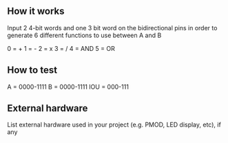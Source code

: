 <!---

This file is used to generate your project datasheet. Please fill in the information below and delete any unused
sections.

You can also include images in this folder and reference them in the markdown. Each image must be less than
512 kb in size, and the combined size of all images must be less than 1 MB.
-->

## How it works

Input 2 4-bit words and one 3 bit word on the bidirectional pins in order to generate 6 different functions to use between A and B

0 = +
1 = -
2 = x
3 = /
4 = AND
5 = OR

## How to test

A = 0000-1111
B = 0000-1111
IOU = 000-111

## External hardware

List external hardware used in your project (e.g. PMOD, LED display, etc), if any
